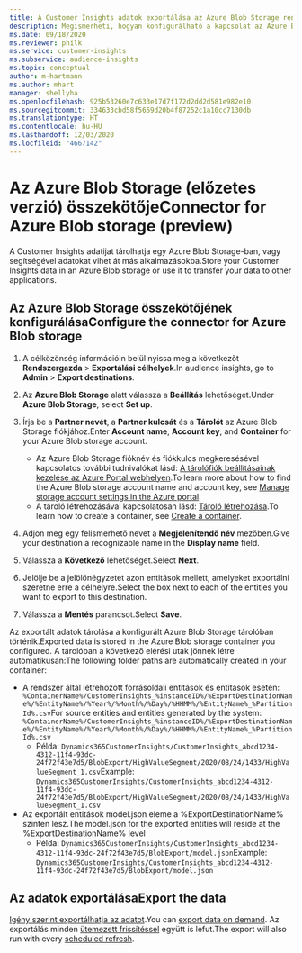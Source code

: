 ```yaml
---
title: A Customer Insights adatok exportálása az Azure Blob Storage rendszerbe
description: Megismerheti, hogyan konfigurálható a kapcsolat az Azure Blob Storage rendszerhez.
ms.date: 09/18/2020
ms.reviewer: philk
ms.service: customer-insights
ms.subservice: audience-insights
ms.topic: conceptual
author: m-hartmann
ms.author: mhart
manager: shellyha
ms.openlocfilehash: 925b53260e7c633e17d7f172d2dd2d581e982e10
ms.sourcegitcommit: 334633cbd58f5659d20b4f87252c1a10cc7130db
ms.translationtype: HT
ms.contentlocale: hu-HU
ms.lasthandoff: 12/03/2020
ms.locfileid: "4667142"
---
```

# <a name="connector-for-azure-blob-storage-preview"></a><span data-ttu-id="38c60-103">Az Azure Blob Storage (előzetes verzió) összekötője</span><span class="sxs-lookup"><span data-stu-id="38c60-103">Connector for Azure Blob storage (preview)</span></span>

<span data-ttu-id="38c60-104">A Customer Insights adatijat tárolhatja egy Azure Blob Storage-ban, vagy segítségével adatokat vihet át más alkalmazásokba.</span><span class="sxs-lookup"><span data-stu-id="38c60-104">Store your Customer Insights data in an Azure Blob storage or use it to transfer your data to other applications.</span></span>

## <a name="configure-the-connector-for-azure-blob-storage"></a><span data-ttu-id="38c60-105">Az Azure Blob Storage összekötőjének konfigurálása</span><span class="sxs-lookup"><span data-stu-id="38c60-105">Configure the connector for Azure Blob storage</span></span>

1. <span data-ttu-id="38c60-106">A célközönség információin belül nyissa meg a következőt **Rendszergazda** > **Exportálási célhelyek**.</span><span class="sxs-lookup"><span data-stu-id="38c60-106">In audience insights, go to **Admin** > **Export destinations**.</span></span>

1. <span data-ttu-id="38c60-107">Az **Azure Blob Storage** alatt válassza a **Beállítás** lehetőséget.</span><span class="sxs-lookup"><span data-stu-id="38c60-107">Under **Azure Blob Storage**, select **Set up**.</span></span>

1. <span data-ttu-id="38c60-108">Írja be a **Partner nevét**, a **Partner kulcsát** és a **Tárolót** az Azure Blob Storage fiókjához.</span><span class="sxs-lookup"><span data-stu-id="38c60-108">Enter **Account name**, **Account key**, and **Container** for your Azure Blob storage account.</span></span>
    - <span data-ttu-id="38c60-109">Az Azure Blob Storage fióknév és fiókkulcs megkeresésével kapcsolatos további tudnivalókat lásd: [A tárolófiók beállításainak kezelése az Azure Portal webhelyen](https://docs.microsoft.com/azure/storage/common/storage-account-manage).</span><span class="sxs-lookup"><span data-stu-id="38c60-109">To learn more about how to find the Azure Blob storage account name and account key, see [Manage storage account settings in the Azure portal](https://docs.microsoft.com/azure/storage/common/storage-account-manage).</span></span>
    - <span data-ttu-id="38c60-110">A tároló létrehozásával kapcsolatosan lásd: [Tároló létrehozása](https://docs.microsoft.com/azure/storage/blobs/storage-quickstart-blobs-portal#create-a-container).</span><span class="sxs-lookup"><span data-stu-id="38c60-110">To learn how to create a container, see [Create a container](https://docs.microsoft.com/azure/storage/blobs/storage-quickstart-blobs-portal#create-a-container).</span></span>

1. <span data-ttu-id="38c60-111">Adjon meg egy felismerhető nevet a **Megjelenítendő név** mezőben.</span><span class="sxs-lookup"><span data-stu-id="38c60-111">Give your destination a recognizable name in the **Display name** field.</span></span>

1. <span data-ttu-id="38c60-112">Válassza a **Következő** lehetőséget.</span><span class="sxs-lookup"><span data-stu-id="38c60-112">Select **Next**.</span></span>

1. <span data-ttu-id="38c60-113">Jelölje be a jelölőnégyzetet azon entitások mellett, amelyeket exportálni szeretne erre a célhelyre.</span><span class="sxs-lookup"><span data-stu-id="38c60-113">Select the box next to each of the entities you want to export to this destination.</span></span>

1. <span data-ttu-id="38c60-114">Válassza a **Mentés** parancsot.</span><span class="sxs-lookup"><span data-stu-id="38c60-114">Select **Save**.</span></span>

<span data-ttu-id="38c60-115">Az exportált adatok tárolása a konfigurált Azure Blob Storage tárolóban történik.</span><span class="sxs-lookup"><span data-stu-id="38c60-115">Exported data is stored in the Azure Blob storage container you configured.</span></span> <span data-ttu-id="38c60-116">A tárolóban a következő elérési utak jönnek létre automatikusan:</span><span class="sxs-lookup"><span data-stu-id="38c60-116">The following folder paths are automatically created in your container:</span></span>

- <span data-ttu-id="38c60-117">A rendszer által létrehozott forrásoldali entitások és entitások esetén: `%ContainerName%/CustomerInsights_%instanceID%/%ExportDestinationName%/%EntityName%/%Year%/%Month%/%Day%/%HHMM%/%EntityName%_%PartitionId%.csv`</span><span class="sxs-lookup"><span data-stu-id="38c60-117">For source entities and entities generated by the system: `%ContainerName%/CustomerInsights_%instanceID%/%ExportDestinationName%/%EntityName%/%Year%/%Month%/%Day%/%HHMM%/%EntityName%_%PartitionId%.csv`</span></span>
  - <span data-ttu-id="38c60-118">Példa: `Dynamics365CustomerInsights/CustomerInsights_abcd1234-4312-11f4-93dc-24f72f43e7d5/BlobExport/HighValueSegment/2020/08/24/1433/HighValueSegment_1.csv`</span><span class="sxs-lookup"><span data-stu-id="38c60-118">Example: `Dynamics365CustomerInsights/CustomerInsights_abcd1234-4312-11f4-93dc-24f72f43e7d5/BlobExport/HighValueSegment/2020/08/24/1433/HighValueSegment_1.csv`</span></span>
- <span data-ttu-id="38c60-119">Az exportált entitások model.json eleme a %ExportDestinationName% szinten lesz.</span><span class="sxs-lookup"><span data-stu-id="38c60-119">The model.json for the exported entities will reside at the %ExportDestinationName% level</span></span>
  - <span data-ttu-id="38c60-120">Példa: `Dynamics365CustomerInsights/CustomerInsights_abcd1234-4312-11f4-93dc-24f72f43e7d5/BlobExport/model.json`</span><span class="sxs-lookup"><span data-stu-id="38c60-120">Example: `Dynamics365CustomerInsights/CustomerInsights_abcd1234-4312-11f4-93dc-24f72f43e7d5/BlobExport/model.json`</span></span>

## <a name="export-the-data"></a><span data-ttu-id="38c60-121">Az adatok exportálása</span><span class="sxs-lookup"><span data-stu-id="38c60-121">Export the data</span></span>

<span data-ttu-id="38c60-122">[Igény szerint exportálhatja az adatot](/export-destinations.md#export-data-on-demand).</span><span class="sxs-lookup"><span data-stu-id="38c60-122">You can [export data on demand](/export-destinations.md#export-data-on-demand).</span></span> <span data-ttu-id="38c60-123">Az exportálás minden [ütemezett frissítéssel](system.md#schedule-tab) együtt is lefut.</span><span class="sxs-lookup"><span data-stu-id="38c60-123">The export will also run with every [scheduled refresh](system.md#schedule-tab).</span></span>
